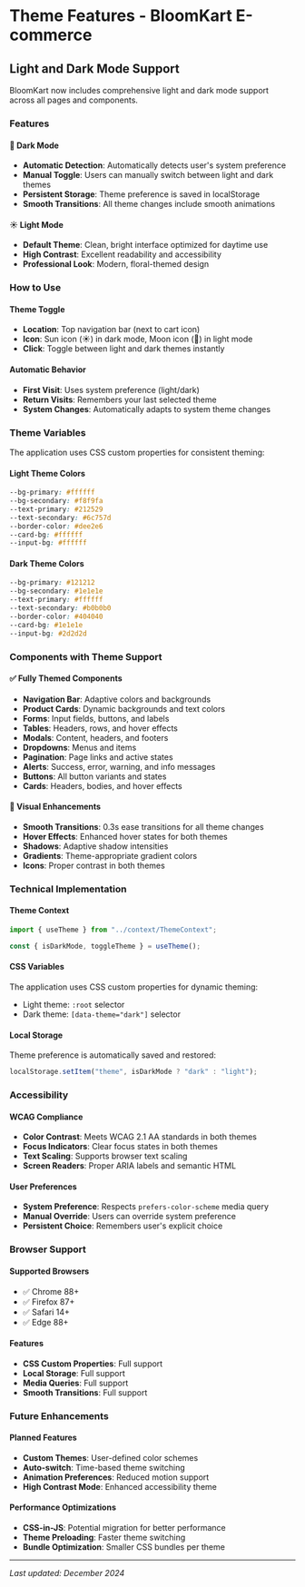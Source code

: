 # Theme Features - BloomKart E-commerce

## Light and Dark Mode Support

BloomKart now includes comprehensive light and dark mode support across all pages and components.

### Features

#### 🌙 Dark Mode

- **Automatic Detection**: Automatically detects user's system preference
- **Manual Toggle**: Users can manually switch between light and dark themes
- **Persistent Storage**: Theme preference is saved in localStorage
- **Smooth Transitions**: All theme changes include smooth animations

#### ☀️ Light Mode

- **Default Theme**: Clean, bright interface optimized for daytime use
- **High Contrast**: Excellent readability and accessibility
- **Professional Look**: Modern, floral-themed design

### How to Use

#### Theme Toggle

- **Location**: Top navigation bar (next to cart icon)
- **Icon**: Sun icon (☀️) in dark mode, Moon icon (🌙) in light mode
- **Click**: Toggle between light and dark themes instantly

#### Automatic Behavior

- **First Visit**: Uses system preference (light/dark)
- **Return Visits**: Remembers your last selected theme
- **System Changes**: Automatically adapts to system theme changes

### Theme Variables

The application uses CSS custom properties for consistent theming:

#### Light Theme Colors

```css
--bg-primary: #ffffff
--bg-secondary: #f8f9fa
--text-primary: #212529
--text-secondary: #6c757d
--border-color: #dee2e6
--card-bg: #ffffff
--input-bg: #ffffff
```

#### Dark Theme Colors

```css
--bg-primary: #121212
--bg-secondary: #1e1e1e
--text-primary: #ffffff
--text-secondary: #b0b0b0
--border-color: #404040
--card-bg: #1e1e1e
--input-bg: #2d2d2d
```

### Components with Theme Support

#### ✅ Fully Themed Components

- **Navigation Bar**: Adaptive colors and backgrounds
- **Product Cards**: Dynamic backgrounds and text colors
- **Forms**: Input fields, buttons, and labels
- **Tables**: Headers, rows, and hover effects
- **Modals**: Content, headers, and footers
- **Dropdowns**: Menus and items
- **Pagination**: Page links and active states
- **Alerts**: Success, error, warning, and info messages
- **Buttons**: All button variants and states
- **Cards**: Headers, bodies, and hover effects

#### 🎨 Visual Enhancements

- **Smooth Transitions**: 0.3s ease transitions for all theme changes
- **Hover Effects**: Enhanced hover states for both themes
- **Shadows**: Adaptive shadow intensities
- **Gradients**: Theme-appropriate gradient colors
- **Icons**: Proper contrast in both themes

### Technical Implementation

#### Theme Context

```jsx
import { useTheme } from "../context/ThemeContext";

const { isDarkMode, toggleTheme } = useTheme();
```

#### CSS Variables

The application uses CSS custom properties for dynamic theming:

- Light theme: `:root` selector
- Dark theme: `[data-theme="dark"]` selector

#### Local Storage

Theme preference is automatically saved and restored:

```javascript
localStorage.setItem("theme", isDarkMode ? "dark" : "light");
```

### Accessibility

#### WCAG Compliance

- **Color Contrast**: Meets WCAG 2.1 AA standards in both themes
- **Focus Indicators**: Clear focus states in both themes
- **Text Scaling**: Supports browser text scaling
- **Screen Readers**: Proper ARIA labels and semantic HTML

#### User Preferences

- **System Preference**: Respects `prefers-color-scheme` media query
- **Manual Override**: Users can override system preference
- **Persistent Choice**: Remembers user's explicit choice

### Browser Support

#### Supported Browsers

- ✅ Chrome 88+
- ✅ Firefox 87+
- ✅ Safari 14+
- ✅ Edge 88+

#### Features

- **CSS Custom Properties**: Full support
- **Local Storage**: Full support
- **Media Queries**: Full support
- **Smooth Transitions**: Full support

### Future Enhancements

#### Planned Features

- **Custom Themes**: User-defined color schemes
- **Auto-switch**: Time-based theme switching
- **Animation Preferences**: Reduced motion support
- **High Contrast Mode**: Enhanced accessibility theme

#### Performance Optimizations

- **CSS-in-JS**: Potential migration for better performance
- **Theme Preloading**: Faster theme switching
- **Bundle Optimization**: Smaller CSS bundles per theme

---

_Last updated: December 2024_
